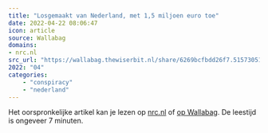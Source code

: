 ```yaml
---
title: "Losgemaakt van Nederland, met 1,5 miljoen euro toe"
date: 2022-04-22 08:06:47
icon: article
source: Wallabag
domains:
- nrc.nl
src_url: "https://wallabag.thewiserbit.nl/share/6269bcfbdd26f7.51573051"
2022: "04"
categories:
    - "conspiracy"
    - "nederland"
---
```

Het oorspronkelijke artikel kan je lezen op [nrc.nl](https://www.nrc.nl/nieuws/2022/04/21/losgemaakt-van-nederland-met-15-miljoen-euro-toe-a4116891) of [op Wallabag](https://wallabag.thewiserbit.nl/share/6269bcfbdd26f7.51573051). De leestijd is ongeveer 7 minuten.